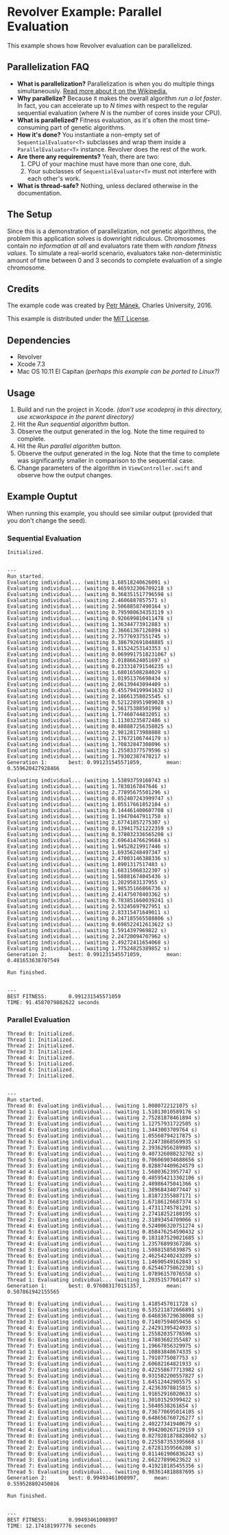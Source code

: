 # Revolver Example: Parallel Evaluation
This example shows how Revolver evaluation can be parallelized.

## Parallelization FAQ

 - **What is parallelization?** Parallelization is when you do multiple things simultaneously. [Read more about it on the Wikipedia.](https://en.wikipedia.org/wiki/Parallel_computing)
 - **Why parallelize?** Because it makes the overall algorithm *run a lot faster*. In fact, you can accelerate up to *N times* with respect to the regular sequential evaluation (where *N* is the number of cores inside your CPU).
 - **What is parallelized?** Fitness evaluation, as it's often the most time-consuming part of genetic algorithms.
 - **How it's done?** You instantiate a non-empty set of `SequentialEvaluator<T>` subclasses and wrap them inside a `ParallelEvaluator<T>` instance. Revolver does the rest of the work.
 - **Are there any requirements?** Yeah, there are two:
   1. CPU of your machine must have more than one core, duh.
   2. Your subclasses of `SequentialEvaluator<T>` must not interfere with each other's work.
 - **What is thread-safe?** Nothing, unless declared otherwise in the documentation.
 
## The Setup
Since this is a demonstration of parallelization, not genetic algorithms, the problem this application solves is downright ridiculous. Chromosomes contain *no information at all* and evaluators rate them with *random fitness values*. To simulate a real-world scenario, evaluators take non-deterministic amount of time between 0 and 3 seconds to complete evaluation of a single chromosome.

## Credits
The example code was created by [Petr Mánek](https://github.com/petrmanek), Charles University, 2016.

This example is distributed under the [MIT License](https://en.wikipedia.org/wiki/MIT_License).

## Dependencies

 - Revolver
 - Xcode 7.3
 - Mac OS 10.11 El Capitan *(perhaps this example can be ported to Linux?)*

## Usage

 1. Build and run the project in Xcode. *(don't use xcodeproj in this directory, use xcworkspace in the parent directory)*
 2. Hit the *Run sequential algorithm* button.
 3. Observe the output generated in the log. Note the time required to complete.
 4. Hit the *Run parallel algorithm* button.
 5. Observe the output generated in the log. Note that the time to complete was significantly smaller in comparison to the sequential case.
 6. Change parameters of the algorithm in `ViewController.swift` and observe how the output changes.

## Example Ouptut
When running this example, you should see similar output (provided that you don't change the seed).

### Sequential Evaluation

```
Initialized.


---
Run started.
Evaluating individual... (waiting 1.68518240626091 s)
Evaluating individual... (waiting 0.465932306709218 s)
Evaluating individual... (waiting 0.368351517796598 s)
Evaluating individual... (waiting 2.4606887857571 s)
Evaluating individual... (waiting 2.50688587490164 s)
Evaluating individual... (waiting 0.795980634353119 s)
Evaluating individual... (waiting 0.926699810411478 s)
Evaluating individual... (waiting 1.36344773912883 s)
Evaluating individual... (waiting 2.36661367126894 s)
Evaluating individual... (waiting 2.75776937551745 s)
Evaluating individual... (waiting 0.386792691048885 s)
Evaluating individual... (waiting 1.81524253143353 s)
Evaluating individual... (waiting 0.0699917518231067 s)
Evaluating individual... (waiting 2.01886624051697 s)
Evaluating individual... (waiting 0.233318791546235 s)
Evaluating individual... (waiting 1.68016508284029 s)
Evaluating individual... (waiting 1.01951376698434 s)
Evaluating individual... (waiting 2.06139443094409 s)
Evaluating individual... (waiting 0.455794199941632 s)
Evaluating individual... (waiting 2.18661358025545 s)
Evaluating individual... (waiting 0.521228951989028 s)
Evaluating individual... (waiting 2.56175388501998 s)
Evaluating individual... (waiting 1.77460744832051 s)
Evaluating individual... (waiting 1.11303235872486 s)
Evaluating individual... (waiting 0.488887256358025 s)
Evaluating individual... (waiting 2.98128173988808 s)
Evaluating individual... (waiting 2.17672106744179 s)
Evaluating individual... (waiting 1.70832847308096 s)
Evaluating individual... (waiting 1.25583377579596 s)
Evaluating individual... (waiting 1.79302387470217 s)
Generation 1:		best: 0.991231545571059,		mean: 0.559620427928466

Evaluating individual... (waiting 1.53893759160743 s)
Evaluating individual... (waiting 1.7830167847646 s)
Evaluating individual... (waiting 2.77895675501296 s)
Evaluating individual... (waiting 0.852407243999747 s)
Evaluating individual... (waiting 1.05517661852184 s)
Evaluating individual... (waiting 0.144461400607708 s)
Evaluating individual... (waiting 1.19470447911758 s)
Evaluating individual... (waiting 2.67741857275307 s)
Evaluating individual... (waiting 0.139417521222359 s)
Evaluating individual... (waiting 0.378032336565208 s)
Evaluating individual... (waiting 2.69641476629684 s)
Evaluating individual... (waiting 1.94528219917446 s)
Evaluating individual... (waiting 1.69356248497347 s)
Evaluating individual... (waiting 2.47003146388336 s)
Evaluating individual... (waiting 1.8901317517483 s)
Evaluating individual... (waiting 1.68315068322307 s)
Evaluating individual... (waiting 1.58881674045436 s)
Evaluating individual... (waiting 1.2029583137955 s)
Evaluating individual... (waiting 1.98535166866736 s)
Evaluating individual... (waiting 2.41475078403362 s)
Evaluating individual... (waiting 0.783851660039241 s)
Evaluating individual... (waiting 2.53245697927951 s)
Evaluating individual... (waiting 2.83315471649011 s)
Evaluating individual... (waiting 0.247185565588806 s)
Evaluating individual... (waiting 0.698522412613622 s)
Evaluating individual... (waiting 1.5914397969822 s)
Evaluating individual... (waiting 2.24720094707962 s)
Evaluating individual... (waiting 2.49272411654068 s)
Evaluating individual... (waiting 1.77524825389852 s)
Generation 2:		best: 0.991231545571059,		mean: 0.481653638707549

Run finished.


---
BEST FITNESS:		0.991231545571059
TIME: 91.4587079882622 seconds
```

### Parallel Evaluation

```
Thread 0: Initialized.
Thread 1: Initialized.
Thread 2: Initialized.
Thread 3: Initialized.
Thread 4: Initialized.
Thread 5: Initialized.
Thread 6: Initialized.
Thread 7: Initialized.


---
Run started.
Thread 0: Evaluating individual... (waiting 1.0080722121075 s)
Thread 1: Evaluating individual... (waiting 1.51013010589176 s)
Thread 2: Evaluating individual... (waiting 2.75281878461894 s)
Thread 3: Evaluating individual... (waiting 1.12757931722505 s)
Thread 4: Evaluating individual... (waiting 1.3443003709764 s)
Thread 5: Evaluating individual... (waiting 1.05560794217875 s)
Thread 6: Evaluating individual... (waiting 2.22473868569935 s)
Thread 7: Evaluating individual... (waiting 2.39362956289985 s)
Thread 0: Evaluating individual... (waiting 0.407326080232702 s)
Thread 5: Evaluating individual... (waiting 0.706069034688656 s)
Thread 3: Evaluating individual... (waiting 0.828874409624579 s)
Thread 4: Evaluating individual... (waiting 1.56003623957747 s)
Thread 0: Evaluating individual... (waiting 0.485954213302106 s)
Thread 1: Evaluating individual... (waiting 2.48986475041366 s)
Thread 5: Evaluating individual... (waiting 1.38968434077447 s)
Thread 0: Evaluating individual... (waiting 1.81872355887171 s)
Thread 3: Evaluating individual... (waiting 1.67186126687374 s)
Thread 6: Evaluating individual... (waiting 1.47311745781291 s)
Thread 7: Evaluating individual... (waiting 2.27418252180195 s)
Thread 2: Evaluating individual... (waiting 2.31893454709066 s)
Thread 4: Evaluating individual... (waiting 0.524006320751274 s)
Thread 5: Evaluating individual... (waiting 0.858476254590432 s)
Thread 4: Evaluating individual... (waiting 0.183187529021685 s)
Thread 4: Evaluating individual... (waiting 1.23576899367286 s)
Thread 3: Evaluating individual... (waiting 1.50881585839875 s)
Thread 6: Evaluating individual... (waiting 2.46254240243289 s)
Thread 0: Evaluating individual... (waiting 1.14690549162843 s)
Thread 1: Evaluating individual... (waiting 0.625467750622301 s)
Thread 5: Evaluating individual... (waiting 1.07896157076558 s)
Thread 1: Evaluating individual... (waiting 1.20351577601477 s)
Generation 1:		best: 0.976083170151357,		mean: 0.507861942155565

Thread 0: Evaluating individual... (waiting 1.4185457011728 s)
Thread 1: Evaluating individual... (waiting 0.535211872666891 s)
Thread 2: Evaluating individual... (waiting 0.646836729638008 s)
Thread 3: Evaluating individual... (waiting 0.71407594059456 s)
Thread 4: Evaluating individual... (waiting 2.24291395424933 s)
Thread 5: Evaluating individual... (waiting 1.25582035776596 s)
Thread 6: Evaluating individual... (waiting 1.47803602355487 s)
Thread 7: Evaluating individual... (waiting 1.19667856329975 s)
Thread 1: Evaluating individual... (waiting 1.10883848674335 s)
Thread 2: Evaluating individual... (waiting 1.7910775087753 s)
Thread 3: Evaluating individual... (waiting 2.60682164821933 s)
Thread 7: Evaluating individual... (waiting 0.422558677713982 s)
Thread 5: Evaluating individual... (waiting 0.931582200557827 s)
Thread 0: Evaluating individual... (waiting 1.64512442905575 s)
Thread 6: Evaluating individual... (waiting 2.42363978815815 s)
Thread 7: Evaluating individual... (waiting 1.91652916020633 s)
Thread 1: Evaluating individual... (waiting 1.30101529399422 s)
Thread 5: Evaluating individual... (waiting 1.5640538261654 s)
Thread 4: Evaluating individual... (waiting 0.736770695014105 s)
Thread 2: Evaluating individual... (waiting 0.648656760726277 s)
Thread 1: Evaluating individual... (waiting 2.40227341940679 s)
Thread 4: Evaluating individual... (waiting 0.994200267129159 s)
Thread 0: Evaluating individual... (waiting 0.0270281878828602 s)
Thread 0: Evaluating individual... (waiting 0.225587353395668 s)
Thread 2: Evaluating individual... (waiting 2.67281359566208 s)
Thread 0: Evaluating individual... (waiting 0.811461906836243 s)
Thread 3: Evaluating individual... (waiting 2.66227899623622 s)
Thread 7: Evaluating individual... (waiting 0.419218185455356 s)
Thread 5: Evaluating individual... (waiting 0.983614818887695 s)
Generation 2:		best: 0.99493461008997,		mean: 0.559528802450016

Run finished.


---
BEST FITNESS:		0.99493461008997
TIME: 12.174181997776 seconds
```
